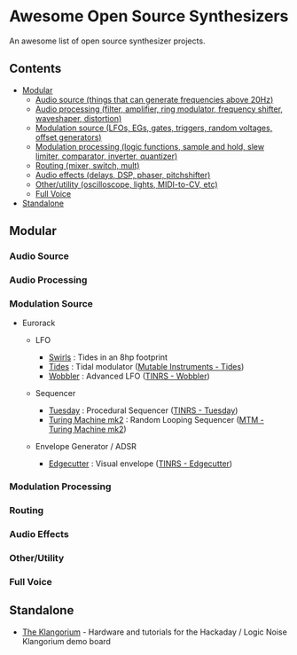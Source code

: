 # Awesome Open Source Synthesizers

An awesome list of open source synthesizer projects.

## Contents

-   [Modular](#modular)
    -   [Audio source (things that can generate frequencies above 20Hz)](#audio-source)
    -   [Audio processing (filter, amplifier, ring modulator, frequency shifter, waveshaper, distortion)](#audio-processing)
    -   [Modulation source (LFOs, EGs, gates, triggers, random voltages, offset generators)](#modulation-source)
    -   [Modulation processing (logic functions, sample and hold, slew limiter, comparator, inverter, quantizer)](#modulation-processing)
    -   [Routing (mixer, switch, mult)](#routing)
    -   [Audio effects (delays, DSP, phaser, pitchshifter)](#audio-effects)
    -   [Other/utility (oscilloscope, lights, MIDI-to-CV, etc)](#otherutility)
    -   [Full Voice](#full-voice)
-   [Standalone](#standalone)

## Modular

### Audio Source

### Audio Processing

### Modulation Source

-   Eurorack

    -   LFO

        -   [Swirls](https://github.com/ElectricMist/Swirls) : Tides in an 8hp footprint
        -   [Tides](https://github.com/pichenettes/eurorack/tree/master/tides) : Tidal modulator ([Mutable Instruments - Tides](https://mutable-instruments.net/modules/tides/))
        -   [Wobbler](https://github.com/ThisIsNotRocketScience/Eurorack-Modules/tree/master/Production) : Advanced LFO ([TINRS - Wobbler](http://www2.thisisnotrocketscience.nl/eurorack/wobbler/))

    -   Sequencer
        -   [Tuesday](https://github.com/ThisIsNotRocketScience/Eurorack-Modules/tree/master/Production) : Procedural Sequencer ([TINRS - Tuesday](http://www2.thisisnotrocketscience.nl/eurorack/tuesday/))
        -   [Turing Machine mk2](https://github.com/TomWhitwell/TuringMachine) : Random Looping Sequencer ([MTM - Turing Machine mk2](https://www.thonk.co.uk/shop/turingmkii/))
    -   Envelope Generator / ADSR
        -   [Edgecutter](https://github.com/ThisIsNotRocketScience/Eurorack-Modules/tree/master/Production) : Visual envelope ([TINRS - Edgecutter](http://www2.thisisnotrocketscience.nl/eurorack/edgecutter/))

### Modulation Processing

### Routing

### Audio Effects

### Other/Utility

### Full Voice

## Standalone

-   [The Klangorium](https://github.com/hexagon5un/klangorium) - Hardware and tutorials for the Hackaday / Logic Noise Klangorium demo board
